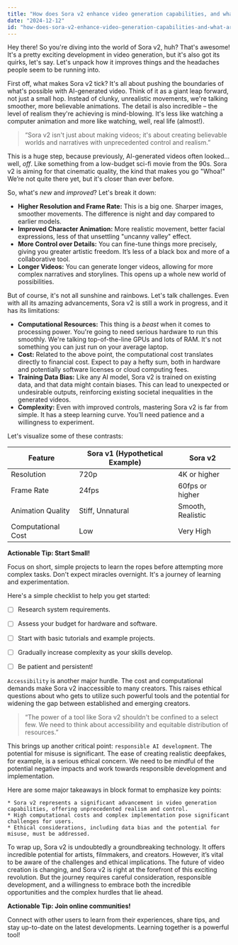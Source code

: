 ```yaml
---
title: "How does Sora v2 enhance video generation capabilities, and what are the key challenges users face with its implementation?"
date: "2024-12-12"
id: "how-does-sora-v2-enhance-video-generation-capabilities-and-what-are-the-key-challenges-users-face-with-its-implementation"
---
```


Hey there! So you're diving into the world of Sora v2, huh?  That's awesome!  It's a pretty exciting development in video generation, but it's also got its quirks, let's say.  Let's unpack how it improves things and the headaches people seem to be running into.


First off, what makes Sora v2 tick?  It's all about pushing the boundaries of what's possible with AI-generated video.  Think of it as a giant leap forward, not just a small hop.  Instead of clunky, unrealistic movements, we're talking smoother, more believable animations.  The detail is also incredible –  the level of realism they're achieving is mind-blowing.  It's less like watching a computer animation and more like watching, well, real life (almost!).


> “Sora v2 isn't just about making videos; it's about creating believable worlds and narratives with unprecedented control and realism.”

This is a huge step, because previously, AI-generated videos often looked… well, *off*.  Like something from a low-budget sci-fi movie from the 90s.  Sora v2 is aiming for that cinematic quality, the kind that makes you go "Whoa!"  We’re not quite there yet, but it's closer than ever before.

So, what's *new* and *improved*?  Let's break it down:

* **Higher Resolution and Frame Rate:**  This is a big one.  Sharper images, smoother movements.  The difference is night and day compared to earlier models.
* **Improved Character Animation:**  More realistic movement, better facial expressions, less of that unsettling "uncanny valley" effect.
* **More Control over Details:**  You can fine-tune things more precisely, giving you greater artistic freedom.  It’s less of a black box and more of a collaborative tool.
* **Longer Videos:**  You can generate longer videos, allowing for more complex narratives and storylines. This opens up a whole new world of possibilities.


But of course, it's not all sunshine and rainbows.  Let's talk challenges.  Even with all its amazing advancements, Sora v2 is still a work in progress, and it has its limitations:

* **Computational Resources:** This thing is a *beast* when it comes to processing power. You're going to need serious hardware to run this smoothly. We're talking top-of-the-line GPUs and lots of RAM.  It's not something you can just run on your average laptop.
* **Cost:**  Related to the above point, the computational cost translates directly to financial cost. Expect to pay a hefty sum, both in hardware and potentially software licenses or cloud computing fees.
* **Training Data Bias:**  Like any AI model, Sora v2 is trained on existing data, and that data might contain biases.  This can lead to unexpected or undesirable outputs, reinforcing existing societal inequalities in the generated videos.
* **Complexity:**  Even with improved controls, mastering Sora v2 is far from simple. It has a steep learning curve.  You’ll need patience and a willingness to experiment.


Let's visualize some of these contrasts:

| Feature          | Sora v1 (Hypothetical Example) | Sora v2                 |
|-----------------|---------------------------------|--------------------------|
| Resolution       | 720p                           | 4K or higher              |
| Frame Rate       | 24fps                          | 60fps or higher           |
| Animation Quality | Stiff, Unnatural               | Smooth, Realistic         |
| Computational Cost | Low                             | Very High                |


**Actionable Tip: Start Small!**

Focus on short, simple projects to learn the ropes before attempting more complex tasks.  Don't expect miracles overnight.  It's a journey of learning and experimentation.


Here's a simple checklist to help you get started:

- [ ] Research system requirements.
- [ ] Assess your budget for hardware and software.
- [ ] Start with basic tutorials and example projects.
- [ ] Gradually increase complexity as your skills develop.
- [ ] Be patient and persistent!


`Accessibility` is another major hurdle.  The cost and computational demands make Sora v2 inaccessible to many creators. This raises ethical questions about who gets to utilize such powerful tools and the potential for widening the gap between established and emerging creators.


> “The power of a tool like Sora v2 shouldn't be confined to a select few.  We need to think about accessibility and equitable distribution of resources.”


This brings up another critical point: `responsible AI development`.  The potential for misuse is significant.  The ease of creating realistic deepfakes, for example, is a serious ethical concern.  We need to be mindful of the potential negative impacts and work towards responsible development and implementation.


Here are some major takeaways in block format to emphasize key points:

```
* Sora v2 represents a significant advancement in video generation capabilities, offering unprecedented realism and control.
* High computational costs and complex implementation pose significant challenges for users.
* Ethical considerations, including data bias and the potential for misuse, must be addressed.
```

To wrap up, Sora v2 is undoubtedly a groundbreaking technology.  It offers incredible potential for artists, filmmakers, and creators.  However, it’s vital to be aware of the challenges and ethical implications. The future of video creation is changing, and Sora v2 is right at the forefront of this exciting revolution.  But the journey requires careful consideration, responsible development, and a willingness to embrace both the incredible opportunities and the complex hurdles that lie ahead.


**Actionable Tip: Join online communities!**

Connect with other users to learn from their experiences, share tips, and stay up-to-date on the latest developments.  Learning together is a powerful tool!

